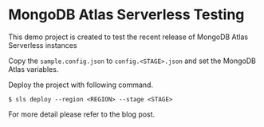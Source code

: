 # MongoDB Atlas Serverless Testing
This demo project is created to test the recent release of MongoDB Atlas Serverless instances 

Copy the `sample.config.json` to `config.<STAGE>.json` and set the MongoDB Atlas variables. 

Deploy the project with following command.

```
$ sls deploy --region <REGION> --stage <STAGE>
```

For more detail please refer to the blog post.